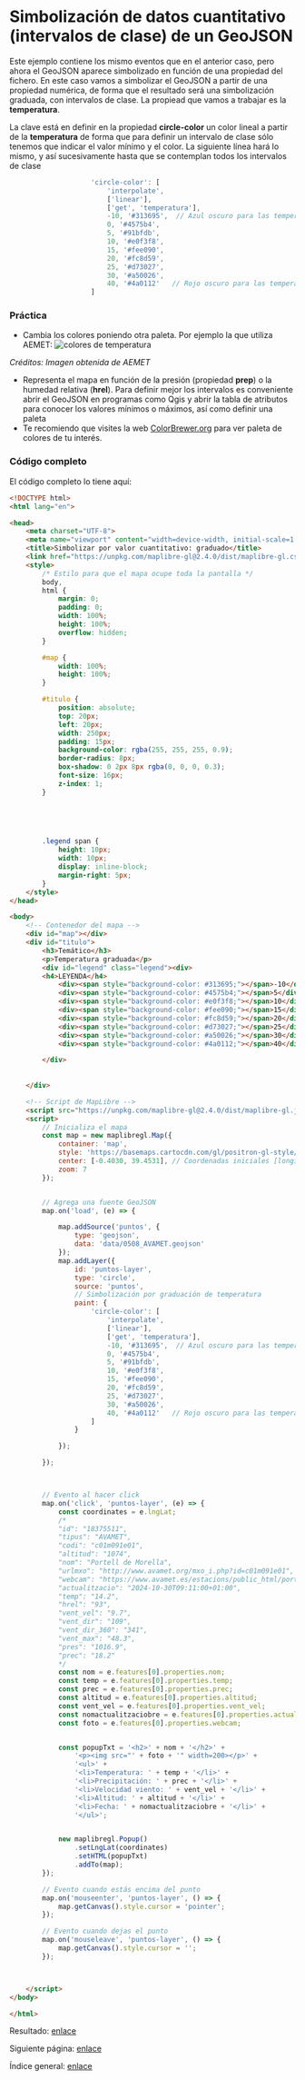 Simbolización de datos cuantitativo (intervalos de clase) de un GeoJSON 
========================================================

Este ejemplo contiene los mismo eventos que en el anterior caso, pero ahora el GeoJSON aparece simbolizado en función de una propiedad del fichero.
En este caso vamos a simbolizar el GeoJSON a partir de una propiedad numérica, de forma que el resultado será una simbolización graduada, con intervalos de clase.
La propiead que vamos a trabajar es la **temperatura**. 

La clave está en definir en la propiedad **circle-color** un color lineal a partir de la **temperatura** de forma que para definir un intervalo de clase sólo tenemos que indicar el valor mínimo y el color.
La siguiente línea hará lo mismo, y así sucesivamente hasta que se contemplan todos los intervalos de clase
```js
                    'circle-color': [
                        'interpolate',
                        ['linear'],
                        ['get', 'temperatura'],
                        -10, '#313695',  // Azul oscuro para las temperaturas más frías
                        0, '#4575b4',
                        5, '#91bfdb',
                        10, '#e0f3f8',
                        15, '#fee090',
                        20, '#fc8d59',
                        25, '#d73027',
                        30, '#a50026',
                        40, '#4a0112'   // Rojo oscuro para las temperaturas más cálidas
                    ]
```


### Práctica

- Cambia los colores poniendo otra paleta. Por ejemplo la que utiliza AEMET:
![colores de temperatura](https://www.aemet.es/imagenes_gcd/noticias/imagen_noticia_detalle/2018/03/temp-g.jpg)

*Créditos: Imagen obtenida de AEMET*
  
- Representa el mapa en función de la presión (propiedad **prep**) o la humedad relativa (**hrel**). Para definir mejor los intervalos es conveniente abrir el GeoJSON en programas como Qgis y abrir la tabla de atributos para conocer los valores mínimos o máximos, así como definir una paleta
- Te recomiendo que visites la web [ColorBrewer.org](https://colorbrewer2.org) para ver paleta de colores de tu interés.

### Código completo
El código completo lo tiene aquí:

```html
<!DOCTYPE html>
<html lang="en">

<head>
    <meta charset="UTF-8">
    <meta name="viewport" content="width=device-width, initial-scale=1.0">
    <title>Simbolizar por valor cuantitativo: graduado</title>
    <link href="https://unpkg.com/maplibre-gl@2.4.0/dist/maplibre-gl.css" rel="stylesheet" />
    <style>
        /* Estilo para que el mapa ocupe toda la pantalla */
        body,
        html {
            margin: 0;
            padding: 0;
            width: 100%;
            height: 100%;
            overflow: hidden;
        }

        #map {
            width: 100%;
            height: 100%;
        }

        #titulo {
            position: absolute;
            top: 20px;
            left: 20px;
            width: 250px;
            padding: 15px;
            background-color: rgba(255, 255, 255, 0.9);
            border-radius: 8px;
            box-shadow: 0 2px 8px rgba(0, 0, 0, 0.3);
            font-size: 16px;
            z-index: 1;
        }

        

        

        .legend span {
            height: 10px;
            width: 10px;
            display: inline-block;
            margin-right: 5px;
        }
    </style>
</head>

<body>
    <!-- Contenedor del mapa -->
    <div id="map"></div>
    <div id="titulo">
        <h3>Temático</h3>
        <p>Temperatura graduada</p>
        <div id="legend" class="legend"><div>
        <h4>LEYENDA</h4>
            <div><span style="background-color: #313695;"></span>-10</div>
            <div><span style="background-color: #4575b4;"></span>5</div>
            <div><span style="background-color: #e0f3f8;"></span>10</div>
            <div><span style="background-color: #fee090;"></span>15</div>
            <div><span style="background-color: #fc8d59;"></span>20</div>
            <div><span style="background-color: #d73027;"></span>25</div>
            <div><span style="background-color: #a50026;"></span>30</div>
            <div><span style="background-color: #4a0112;"></span>40</div>

        </div>
    
            
    </div>

    <!-- Script de MapLibre -->
    <script src="https://unpkg.com/maplibre-gl@2.4.0/dist/maplibre-gl.js"></script>
    <script>
        // Inicializa el mapa
        const map = new maplibregl.Map({
            container: 'map',
            style: 'https://basemaps.cartocdn.com/gl/positron-gl-style/style.json', // URL del estilo del mapa
            center: [-0.4030, 39.4531], // Coordenadas iniciales [longitud, latitud] Valencia
            zoom: 7
        });


        // Agrega una fuente GeoJSON
        map.on('load', (e) => {

            map.addSource('puntos', {
                type: 'geojson',
                data: 'data/0508_AVAMET.geojson'
            });
            map.addLayer({
                id: 'puntos-layer',
                type: 'circle',
                source: 'puntos',
                // Simbolización por graduación de temperatura                
                paint: {
                    'circle-color': [
                        'interpolate',
                        ['linear'],
                        ['get', 'temperatura'],
                        -10, '#313695',  // Azul oscuro para las temperaturas más frías
                        0, '#4575b4',
                        5, '#91bfdb',
                        10, '#e0f3f8',
                        15, '#fee090',
                        20, '#fc8d59',
                        25, '#d73027',
                        30, '#a50026',
                        40, '#4a0112'   // Rojo oscuro para las temperaturas más cálidas
                    ]
                }

            });

        });



        // Evento al hacer click
        map.on('click', 'puntos-layer', (e) => {
            const coordinates = e.lngLat;
            /*
            "id": "18375511",
            "tipus": "AVAMET",
            "codi": "c01m091e01",
            "altitud": "1074",
            "nom": "Portell de Morella",
            "urlmxo": "http://www.avamet.org/mxo_i.php?id=c01m091e01",
            "webcam": "https://www.avamet.es/estacions/public_html/portell/webcam.jpg",
            "actualitzacio": "2024-10-30T09:11:00+01:00",
            "temp": "14.2",
            "hrel": "93",
            "vent_vel": "9.7",
            "vent_dir": "109",
            "vent_dir_360": "341",
            "vent_max": "48.3",
            "pres": "1016.9",
            "prec": "18.2"
            */
            const nom = e.features[0].properties.nom;
            const temp = e.features[0].properties.temp;
            const prec = e.features[0].properties.prec;
            const altitud = e.features[0].properties.altitud;
            const vent_vel = e.features[0].properties.vent_vel;
            const nomactualitzaciobre = e.features[0].properties.actualitzacio;
            const foto = e.features[0].properties.webcam;


            const popupTxt = '<h2>' + nom + '</h2>' +
                '<p><img src="' + foto + '" width=200></p>' +
                '<ul>' +
                '<li>Temperatura: ' + temp + '</li>' +
                '<li>Precipitación: ' + prec + '</li>' +
                '<li>Velocidad viento: ' + vent_vel + '</li>' +
                '<li>Altitud: ' + altitud + '</li>' +
                '<li>Fecha: ' + nomactualitzaciobre + '</li>' +
                '</ul>';


            new maplibregl.Popup()
                .setLngLat(coordinates)
                .setHTML(popupTxt)
                .addTo(map);
        });

        // Evento cuando estás encima del punto
        map.on('mouseenter', 'puntos-layer', () => {
            map.getCanvas().style.cursor = 'pointer';
        });

        // Evento cuando dejas el punto
        map.on('mouseleave', 'puntos-layer', () => {
            map.getCanvas().style.cursor = '';
        });



    </script>
</body>

</html>
```
Resultado: [enlace](https://josemamira.github.io/curso_maplibre/src/8.html)

Siguiente página: [enlace](9.md)

Índice general: [enlace](../README.md)

